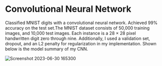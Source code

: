 # Convolutional Neural Network
Classified MNIST digits with a convolutional neural network. Achieved 99% accuracy on the test set.The MNIST dataset consists of 50,000 training images, and 10,000 test images. Each instance is a 28 × 28 pixel handwritten digit zero through nine. Additionally, I used a validation set, dropout, and an L2 penalty for regularization in my implementation.
Shown below is the model summary of my CNN.

![Screenshot 2023-06-30 165300](https://github.com/nicolejoseph/Deep-Learning/assets/55464125/5042af1f-8447-4ccb-a8dc-f153d7584960)
